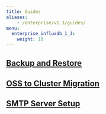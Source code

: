 ```yaml
---
title: Guides
aliases:
    - /enterprise/v1.3/guides/
menu:
  enterprise_influxdb_1_3:
    weight: 10
---
```


## [Backup and Restore](/enterprise_influxdb/v1.3/guides/backup-and-restore/)
## [OSS to Cluster Migration](/enterprise_influxdb/v1.3/guides/migration/)
## [SMTP Server Setup](/enterprise_influxdb/v1.3/guides/smtp-server/)
